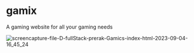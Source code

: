 # gamix
A gaming website for all your gaming needs

![screencapture-file-D-fullStack-prerak-Gamics-index-html-2023-09-04-16_45_24](https://github.com/n4vn337/gamics/assets/59524376/88be0e0f-6c28-4857-8173-d5d15344dc77)
